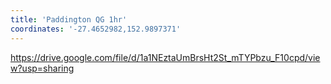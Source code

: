 ```yaml
---
title: 'Paddington QG 1hr'
coordinates: '-27.4652982,152.9897371'
---
```

https://drive.google.com/file/d/1a1NEztaUmBrsHt2St_mTYPbzu_F10cpd/view?usp=sharing
